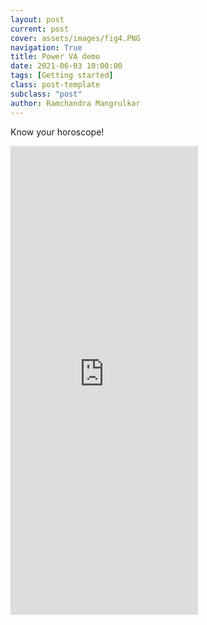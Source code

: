 ```yaml
---
layout: post
current: post
cover: assets/images/fig4.PNG
navigation: True
title: Power VA demo
date: 2021-06-03 10:00:00
tags: [Getting started]
class: post-template
subclass: "post"
author: Ramchandra Mangrulkar
---
```


Know your horoscope!

<div>
<iframe src="https://web.powerva.microsoft.com/webchat/bots/d2227edd-ef7b-420e-8c41-514ac7a021bb" frameborder="0" height=750px></iframe>
  </div>
<br> 
<br>
  

  

